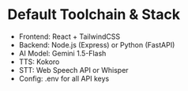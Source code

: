 # Default Toolchain & Stack

- Frontend: React + TailwindCSS
- Backend: Node.js (Express) or Python (FastAPI)
- AI Model: Gemini 1.5-Flash
- TTS: Kokoro
- STT: Web Speech API or Whisper
- Config: .env for all API keys

